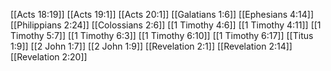 [[Acts 18:19]]
[[Acts 19:1]]
[[Acts 20:1]]
[[Galatians 1:6]]
[[Ephesians 4:14]]
[[Philippians 2:24]]
[[Colossians 2:6]]
[[1 Timothy 4:6]]
[[1 Timothy 4:11]]
[[1 Timothy 5:7]]
[[1 Timothy 6:3]]
[[1 Timothy 6:10]]
[[1 Timothy 6:17]]
[[Titus 1:9]]
[[2 John 1:7]]
[[2 John 1:9]]
[[Revelation 2:1]]
[[Revelation 2:14]]
[[Revelation 2:20]]
